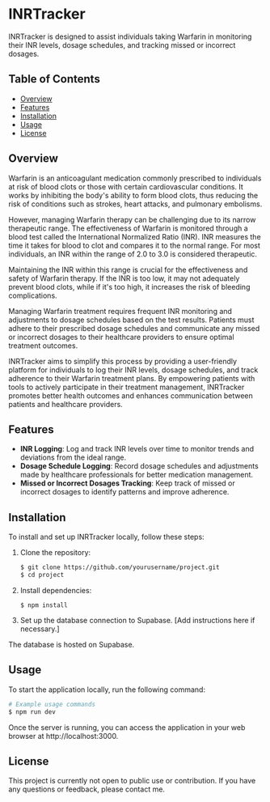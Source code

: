 # INRTracker

INRTracker is designed to assist individuals taking Warfarin in monitoring their INR levels, dosage schedules, and tracking missed or incorrect dosages.

## Table of Contents

- [Overview](#overview)
- [Features](#features)
- [Installation](#installation)
- [Usage](#usage)
- [License](#license)

## Overview

Warfarin is an anticoagulant medication commonly prescribed to individuals at risk of blood clots or those with certain cardiovascular conditions. It works by inhibiting the body's ability to form blood clots, thus reducing the risk of conditions such as strokes, heart attacks, and pulmonary embolisms.

However, managing Warfarin therapy can be challenging due to its narrow therapeutic range. The effectiveness of Warfarin is monitored through a blood test called the International Normalized Ratio (INR). INR measures the time it takes for blood to clot and compares it to the normal range. For most individuals, an INR within the range of 2.0 to 3.0 is considered therapeutic.

Maintaining the INR within this range is crucial for the effectiveness and safety of Warfarin therapy. If the INR is too low, it may not adequately prevent blood clots, while if it's too high, it increases the risk of bleeding complications.

Managing Warfarin treatment requires frequent INR monitoring and adjustments to dosage schedules based on the test results. Patients must adhere to their prescribed dosage schedules and communicate any missed or incorrect dosages to their healthcare providers to ensure optimal treatment outcomes.

INRTracker aims to simplify this process by providing a user-friendly platform for individuals to log their INR levels, dosage schedules, and track adherence to their Warfarin treatment plans. By empowering patients with tools to actively participate in their treatment management, INRTracker promotes better health outcomes and enhances communication between patients and healthcare providers.

## Features

- **INR Logging**: Log and track INR levels over time to monitor trends and deviations from the ideal range.
- **Dosage Schedule Logging**: Record dosage schedules and adjustments made by healthcare professionals for better medication management.
- **Missed or Incorrect Dosages Tracking**: Keep track of missed or incorrect dosages to identify patterns and improve adherence.

## Installation

To install and set up INRTracker locally, follow these steps:

1. Clone the repository:
   ```bash
   $ git clone https://github.com/yourusername/project.git
   $ cd project
   ```
2. Install dependencies:
   ```
   $ npm install
   ```
3. Set up the database connection to Supabase. [Add instructions here if necessary.]

The database is hosted on Supabase.

## Usage

To start the application locally, run the following command:

```bash
# Example usage commands
$ npm run dev
```

Once the server is running, you can access the application in your web browser at http://localhost:3000.

## License

This project is currently not open to public use or contribution. If you have any questions or feedback, please contact me.
